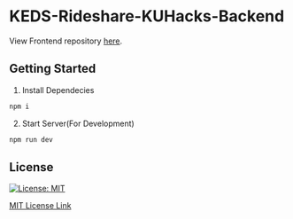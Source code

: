 # KEDS-Rideshare-KUHacks-Backend

View Frontend repository <a href="https://github.com/sherwyn11/KEDS-Rideshare-KUHacks-Frontend/">here</a>.

## Getting Started

1. Install Dependecies
```bash
npm i
```

2. Start Server(For Development)
```bash
npm run dev
```
## License

[![License: MIT](https://img.shields.io/badge/License-MIT-yellow.svg)](https://opensource.org/licenses/MIT)

[MIT License Link](https://github.com/sherwyn11/KEDS-Rideshare-KUHacks-Backend/blob/master/LICENSE)
